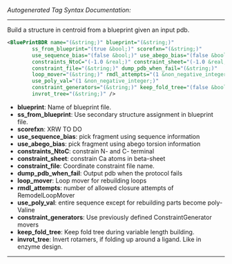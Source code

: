 _Autogenerated Tag Syntax Documentation:_

---
Build a structure in centroid from a blueprint given an input pdb.

```xml
<BluePrintBDR name="(&string;)" blueprint="(&string;)"
        ss_from_blueprint="(true &bool;)" scorefxn="(&string;)"
        use_sequence_bias="(false &bool;)" use_abego_bias="(false &bool;)"
        constraints_NtoC="(-1.0 &real;)" constraint_sheet="(-1.0 &real;)"
        constraint_file="(&string;)" dump_pdb_when_fail="(&string;)"
        loop_mover="(&string;)" rmdl_attempts="(1 &non_negative_integer;)"
        use_poly_val="(1 &non_negative_integer;)"
        constraint_generators="(&string;)" keep_fold_tree="(false &bool;)"
        invrot_tree="(&string;)" />
```

-   **blueprint**: Name of blueprint file.
-   **ss_from_blueprint**: Use secondary structure assignment in blueprint file.
-   **scorefxn**: XRW TO DO
-   **use_sequence_bias**: pick fragment using sequence information
-   **use_abego_bias**: pick fragment using abego torsion information
-   **constraints_NtoC**: constrain N- and C- terminal
-   **constraint_sheet**: constrain Ca atoms in beta-sheet
-   **constraint_file**: Coordinate constraint file name.
-   **dump_pdb_when_fail**: Output pdb when the protocol fails
-   **loop_mover**: Loop mover for rebuilding loops
-   **rmdl_attempts**: number of allowed closure attempts of RemodelLoopMover
-   **use_poly_val**: entire sequence except for rebuilding parts become poly-Valine
-   **constraint_generators**: Use previously defined ConstraintGenerator movers
-   **keep_fold_tree**: Keep fold tree during variable length building.
-   **invrot_tree**: Invert rotamers, if folding up around a ligand. Like in enzyme design.

---
